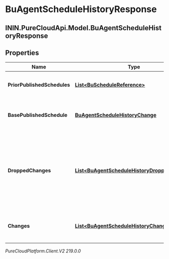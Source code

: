 # BuAgentScheduleHistoryResponse

## ININ.PureCloudApi.Model.BuAgentScheduleHistoryResponse

## Properties

|Name | Type | Description | Notes|
|------------ | ------------- | ------------- | -------------|
| **PriorPublishedSchedules** | [**List&lt;BuScheduleReference&gt;**](BuScheduleReference) | The list of previously published schedules | [optional] |
| **BasePublishedSchedule** | [**BuAgentScheduleHistoryChange**](BuAgentScheduleHistoryChange) | The originally published agent schedules | [optional] |
| **DroppedChanges** | [**List&lt;BuAgentScheduleHistoryDroppedChange&gt;**](BuAgentScheduleHistoryDroppedChange) | The changes dropped from the schedule history. This will happen if the schedule history is too large | [optional] |
| **Changes** | [**List&lt;BuAgentScheduleHistoryChange&gt;**](BuAgentScheduleHistoryChange) | The list of changes for the schedule history | [optional] |



_PureCloudPlatform.Client.V2 219.0.0_

